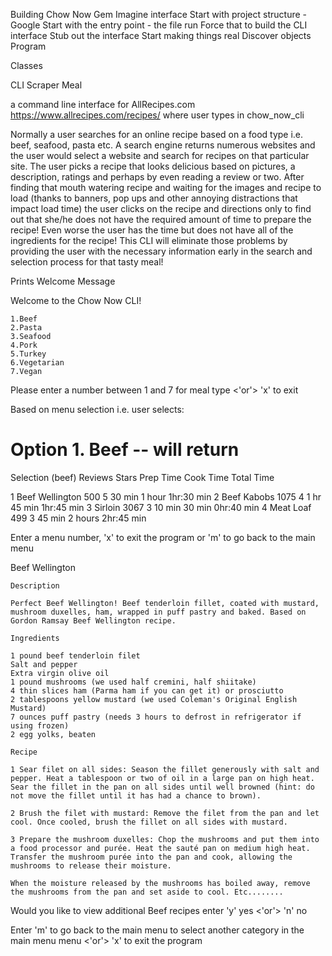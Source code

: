 Building Chow Now Gem
Imagine interface
Start with project structure - Google
Start with the entry point - the file run
Force that to build the CLI interface
Stub out the interface
Start making things real
Discover objects  
Program

Classes

  CLI
    Scraper
        Meal

a command line interface for AllRecipes.com
https://www.allrecipes.com/recipes/
where user types in chow_now_cli

Normally a user searches for an online recipe based on a food type i.e. beef, seafood, pasta etc. A search engine returns numerous websites and the user would select a website and search for recipes on that particular site. The user picks a recipe that looks delicious based on pictures, a description, ratings and perhaps by even reading a review or two. After finding that mouth watering recipe and waiting for the images and recipe to load (thanks to banners, pop ups and other annoying distractions that impact load time) the user clicks on the recipe and directions only to find out that she/he does not have the required amount of time to prepare the recipe! Even worse the user has the time but does not have all of the ingredients for the recipe! This CLI will eliminate those problems by providing the user with the necessary information early in the search and selection process for that tasty meal!


Prints Welcome Message

Welcome to the Chow Now CLI!

	1.Beef
	2.Pasta
	3.Seafood
	4.Pork
	5.Turkey
	6.Vegetarian
	7.Vegan

Please enter a number between 1 and 7 for meal type <'or'> 'x' to exit


<!-- make sure edge case returns invalid selection 
require user to input valid selection by prompting user for a valid menu number or exit -->



Based on menu selection i.e. user selects:
   
 # Option 1. Beef -- will return 
   
 Selection (beef) 		Reviews  	Stars	Prep Time  Cook Time 	Total Time

  1 Beef Wellington    	500 		5			30 min	   	1 hour		1hr:30 min
  2 Beef Kabobs			1075 		4		   	1 hr  		45 min		1hr:45 min
  3 Sirloin				3067		3			10 min 		30 min		0hr:40 min
  4 Meat Loaf			499			3			45 min 		2 hours		2hr:45 min
  
<!--  # Option 2. Pasta-- will return all chicken recipes same format as beef
 # Option 3. Fish 	-- will return all fish recipes same format as beef
 # Option 4. Pork 	-- will return all pork recipes same format as beef
 # Option 5. Turkey -- will return all turkey recipes same format as beef
 # Option 6. Vegetarian -- will return all vegetarian recipes same format
 # Option 7. Vegan -- will return all vegan recipes same format  -->  

 Enter a menu number, 'x' to exit the program or 'm' to go back to the main menu


<!--  #make sure edge case returns invalid selection 
 #require user to input valid selection by prompting the user for a valid menu #number or exit -->


   Beef Wellington

   <!--  Beef Wellington will return the recipe which also contains the description -->
   
	Description 

	Perfect Beef Wellington! Beef tenderloin fillet, coated with mustard, mushroom duxelles, ham, wrapped in puff pastry and baked. Based on Gordon Ramsay Beef Wellington recipe.

	Ingredients

	1 pound beef tenderloin filet
	Salt and pepper
	Extra virgin olive oil
	1 pound mushrooms (we used half cremini, half shiitake)
	4 thin slices ham (Parma ham if you can get it) or prosciutto
	2 tablespoons yellow mustard (we used Coleman's Original English Mustard)
	7 ounces puff pastry (needs 3 hours to defrost in refrigerator if using frozen)
	2 egg yolks, beaten

	Recipe

	1 Sear filet on all sides: Season the fillet generously with salt and pepper. Heat a tablespoon or two of oil in a large pan on high heat. Sear the fillet in the pan on all sides until well browned (hint: do not move the fillet until it has had a chance to brown).

	2 Brush the filet with mustard: Remove the filet from the pan and let cool. Once cooled, brush the fillet on all sides with mustard.

	3 Prepare the mushroom duxelles: Chop the mushrooms and put them into a food processor and purée. Heat the sauté pan on medium high heat. Transfer the mushroom purée into the pan and cook, allowing the mushrooms to release their moisture.

	When the moisture released by the mushrooms has boiled away, remove the mushrooms from the pan and set aside to cool. Etc........


Would you like to view additional Beef recipes enter 'y' yes <'or'> 'n' no

<!-- 
If the user enters 'y' the program will return to the page where the reicpes for the category is listed. 

If the user enters 'n' the user will have 2 options.--> 

Enter 'm' to go back to the main menu to select another category in the main menu menu <'or'> 'x' to exit the program 


<!-- make sure edge case returns invalid selection 
require user to input valid selection by prompting user for valid option











